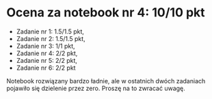 # Ocena za notebook nr 4: 10/10 pkt
* Zadanie nr 1: 1.5/1.5 pkt,
* Zadanie nr 2: 1.5/1.5 pkt,
* Zadanie nr 3: 1/1 pkt,
* Zadanie nr 4: 2/2 pkt,
* Zadanie nr 5: 2/2 pkt,
* Zadanie nr 6: 2/2 pkt

Notebook rozwiązany bardzo ładnie, ale w ostatnich dwóch zadaniach pojawiło się dzielenie przez zero. Proszę na to zwracać uwagę.
